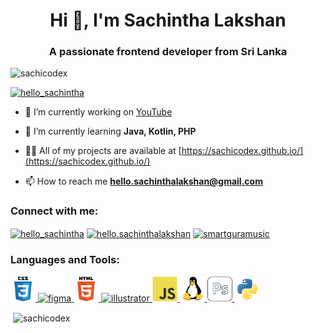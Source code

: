 <h1 align="center">Hi 👋, I'm Sachintha Lakshan</h1>
<h3 align="center">A passionate frontend developer from Sri Lanka</h3>

<p align="left"> <img src="https://komarev.com/ghpvc/?username=sachicodex&label=Profile%20views&color=0e75b6&style=flat" alt="sachicodex" /> </p>

<p align="left"> <a href="https://twitter.com/hello_sachintha" target="blank"><img src="https://img.shields.io/twitter/follow/hello_sachintha?logo=twitter&style=for-the-badge" alt="hello_sachintha" /></a> </p>

- 🔭 I’m currently working on [YouTube](www.youtube.com/@SmartGuraMusic)

- 🌱 I’m currently learning **Java, Kotlin, PHP**

- 👨‍💻 All of my projects are available at [https://sachicodex.github.io/](https://sachicodex.github.io/)

- 📫 How to reach me **hello.sachinthalakshan@gmail.com**

<h3 align="left">Connect with me:</h3>
<p align="left">
<a href="https://twitter.com/hello_sachintha" target="blank"><img align="center" src="https://raw.githubusercontent.com/rahuldkjain/github-profile-readme-generator/master/src/images/icons/Social/twitter.svg" alt="hello_sachintha" height="30" width="40" /></a>
<a href="https://fb.com/hello.sachinthalakshan" target="blank"><img align="center" src="https://raw.githubusercontent.com/rahuldkjain/github-profile-readme-generator/master/src/images/icons/Social/facebook.svg" alt="hello.sachinthalakshan" height="30" width="40" /></a>
<a href="https://www.youtube.com/c/smartguramusic" target="blank"><img align="center" src="https://raw.githubusercontent.com/rahuldkjain/github-profile-readme-generator/master/src/images/icons/Social/youtube.svg" alt="smartguramusic" height="30" width="40" /></a>
</p>

<h3 align="left">Languages and Tools:</h3>
<p align="left"> <a href="https://www.w3schools.com/css/" target="_blank" rel="noreferrer"> <img src="https://raw.githubusercontent.com/devicons/devicon/master/icons/css3/css3-original-wordmark.svg" alt="css3" width="40" height="40"/> </a> <a href="https://www.figma.com/" target="_blank" rel="noreferrer"> <img src="https://www.vectorlogo.zone/logos/figma/figma-icon.svg" alt="figma" width="40" height="40"/> </a> <a href="https://www.w3.org/html/" target="_blank" rel="noreferrer"> <img src="https://raw.githubusercontent.com/devicons/devicon/master/icons/html5/html5-original-wordmark.svg" alt="html5" width="40" height="40"/> </a> <a href="https://www.adobe.com/in/products/illustrator.html" target="_blank" rel="noreferrer"> <img src="https://www.vectorlogo.zone/logos/adobe_illustrator/adobe_illustrator-icon.svg" alt="illustrator" width="40" height="40"/> </a> <a href="https://developer.mozilla.org/en-US/docs/Web/JavaScript" target="_blank" rel="noreferrer"> <img src="https://raw.githubusercontent.com/devicons/devicon/master/icons/javascript/javascript-original.svg" alt="javascript" width="40" height="40"/> </a> <a href="https://www.linux.org/" target="_blank" rel="noreferrer"> <img src="https://raw.githubusercontent.com/devicons/devicon/master/icons/linux/linux-original.svg" alt="linux" width="40" height="40"/> </a> <a href="https://www.photoshop.com/en" target="_blank" rel="noreferrer"> <img src="https://raw.githubusercontent.com/devicons/devicon/master/icons/photoshop/photoshop-line.svg" alt="photoshop" width="40" height="40"/> </a> <a href="https://www.python.org" target="_blank" rel="noreferrer"> <img src="https://raw.githubusercontent.com/devicons/devicon/master/icons/python/python-original.svg" alt="python" width="40" height="40"/> </a> </p>

<p>&nbsp;<img align="center" src="https://github-readme-stats.vercel.app/api?username=sachicodex&show_icons=true&locale=en" alt="sachicodex" /></p>
